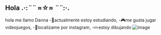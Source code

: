 ## Hola .·:*¨¨* ≈☆≈ *¨¨*:·.
hola me llamo Danna 
-🏫actualmente estoy estudiando,
-🎮me gusta jugar videojuegos,
-📱localizame por instagram,
-✏️estoy dibujando
![image](https://github.com/user-attachments/assets/9f98dada-83b5-4c23-95e3-cdf6e171e2c1)


<!--
**Danna777q/Danna777q** is a ✨ _special_ ✨ repository because its `README.md` (this file) appears on your GitHub profile.

Here are some ideas to get you started:

- 🔭 I’m currently working on ...
- 🌱 I’m currently learning ...
- 👯 I’m looking to collaborate on ...
- 🤔 I’m looking for help with ...
- 💬 Ask me about ...
- 📫 How to reach me: ...
- 😄 Pronouns: ...
- ⚡ Fun fact: ...
-->
